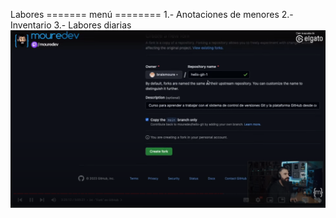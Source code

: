 Labores
======= menú ========
1.- Anotaciones de menores
2.- Inventario
3.- Labores diarias
![alt text](image.png)